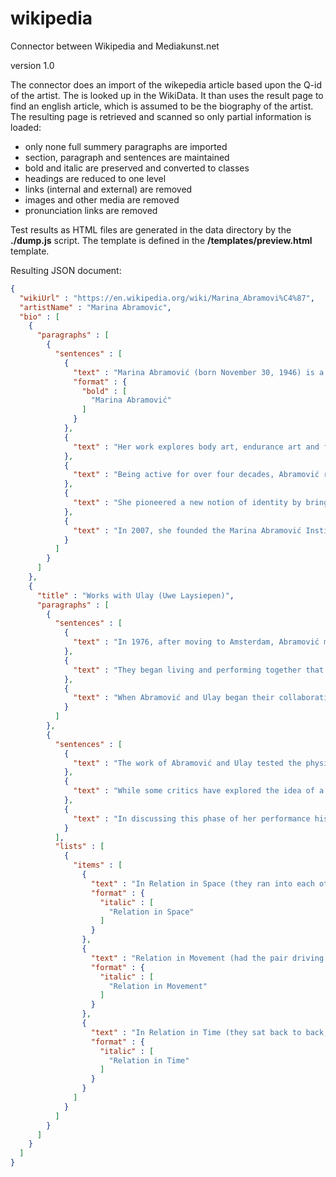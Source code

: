 # wikipedia
Connector between Wikipedia and Mediakunst.net

version 1.0

The connector does an import of the wikepedia article based upon the Q-id of the artist. The is looked up in 
the WikiData. It than uses the result page to find an english article, which is assumed to be the biography 
of the artist. The resulting page is retrieved and scanned so only partial information is loaded:

- only none full summery paragraphs are imported
- section, paragraph and sentences are maintained
- bold and italic are preserved and converted to classes
- headings are reduced to one level
- links (internal and external) are removed
- images and other media are removed
- pronunciation links are removed

Test results as HTML files are generated in the data directory by the **./dump.js** script. The template 
is defined in the **/templates/preview.html** template.

Resulting JSON document:

```json
{
  "wikiUrl" : "https://en.wikipedia.org/wiki/Marina_Abramovi%C4%87",
  "artistName" : "Marina Abramovic",
  "bio" : [
    {
      "paragraphs" : [
        {
          "sentences" : [
            {
              "text" : "Marina Abramović (born November 30, 1946) is a Serbian conceptual and performance artist, philanthropist, writer, and filmmaker.",
              "format" : {
                "bold" : [
                  "Marina Abramović"
                ]
              }
            },
            {
              "text" : "Her work explores body art, endurance art and feminist art, the relationship between the performer and audience, the limits of the body, and the possibilities of the mind."
            },
            {
              "text" : "Being active for over four decades, Abramović refers to herself as the \"grandmother of performance art\"."
            },
            {
              "text" : "She pioneered a new notion of identity by bringing in the participation of observers, focusing on \"confronting pain, blood, and physical limits of the body\"."
            },
            {
              "text" : "In 2007, she founded the Marina Abramović Institute (MAI), a non-profit foundation for performance art."
            }
          ]
        }
      ]
    },
    {
      "title" : "Works with Ulay (Uwe Laysiepen)",
      "paragraphs" : [
        {
          "sentences" : [
            {
              "text" : "In 1976, after moving to Amsterdam, Abramović met the West German performance artist Uwe Laysiepen, who went by the single name Ulay."
            },
            {
              "text" : "They began living and performing together that year."
            },
            {
              "text" : "When Abramović and Ulay began their collaboration, the main concepts they explored were the ego and artistic identity."
            }            
          ]
        },
        {
          "sentences" : [
            {
              "text" : "The work of Abramović and Ulay tested the physical limits of the body and explored male and female principles, psychic energy, transcendental meditation and nonverbal communication."
            },
            {
              "text" : "While some critics have explored the idea of a hermaphroditic state of being as a feminist statement, Abramović herself denies considering this as a conscious concept."
            },           
            {
              "text" : "In discussing this phase of her performance history, she has said: \"The main problem in this relationship was what to do with the two artists' egos. I had to find out how to put my ego down, as did he, to create something like a hermaphroditic state of being that we called the death self.\""
            }
          ],
          "lists" : [
            {
              "items" : [
                {
                  "text" : "In Relation in Space (they ran into each other repeatedly for an hour – mixing male and female energy into the third component called \"that self\".",
                  "format" : {
                    "italic" : [
                      "Relation in Space"
                    ]
                  }
                },
                {
                  "text" : "Relation in Movement (had the pair driving their car inside of a museum for 365 laps; a black liquid oozed from the car, forming a kind of sculpture, each lap representing a year. (After 365 laps the idea was that they entered the New Millennium.)",
                  "format" : {
                    "italic" : [
                      "Relation in Movement"
                    ]
                  }
                },
                {
                  "text" : "In Relation in Time (they sat back to back, tied together by their ponytails for sixteen hours. They then allowed the public to enter the room to see if they could use the energy of the public to push their limits even further.",
                  "format" : {
                    "italic" : [
                      "Relation in Time"
                    ]
                  }
                }                
              ]
            }
          ]
        }
      ]
    }
  ]
}

```
